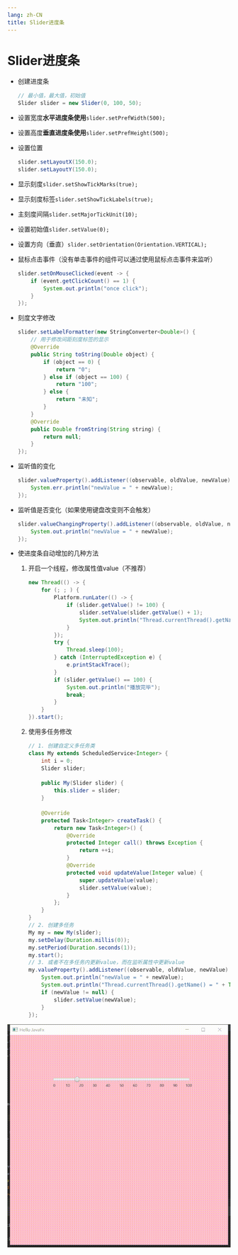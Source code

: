 ```yaml
---
lang: zh-CN
title: Slider进度条
---
```



# Slider进度条

* 创建进度条
  
  ```java
  // 最小值，最大值，初始值
  Slider slider = new Slider(0, 100, 50);
  ```

* 设置宽度**水平进度条使用**`slider.setPrefWidth(500);`

* 设置高度**垂直进度条使用**`slider.setPrefHeight(500);`

* 设置位置
  
  ```java
  slider.setLayoutX(150.0);  
  slider.setLayoutY(150.0);
  ```

* 显示刻度`slider.setShowTickMarks(true);`

* 显示刻度标签`slider.setShowTickLabels(true);`

* 主刻度间隔`slider.setMajorTickUnit(10);`

* 设置初始值`slider.setValue(0);`

* 设置方向（垂直）`slider.setOrientation(Orientation.VERTICAL);`

* 鼠标点击事件（没有单击事件的组件可以通过使用鼠标点击事件来监听）
  
  ```java
  slider.setOnMouseClicked(event -> {  
      if (event.getClickCount() == 1) {  
          System.out.println("once click");  
      }  
  });
  ```

* 刻度文字修改
  
  ```java
  slider.setLabelFormatter(new StringConverter<Double>() {  
      // 用于修改间距刻度标签的显示  
      @Override  
      public String toString(Double object) {  
          if (object == 0) {  
              return "0";  
          } else if (object == 100) {  
              return "100";  
          } else {  
              return "未知";  
          }  
      }  
      @Override  
      public Double fromString(String string) {  
          return null;  
      }  
  });
  ```

* 监听值的变化
  
  ```java
  slider.valueProperty().addListener((observable, oldValue, newValue) -> {  
      System.err.println("newValue = " + newValue);  
  });
  ```

* 监听值是否变化（如果使用键盘改变则不会触发）
  
  ```java
  slider.valueChangingProperty().addListener((observable, oldValue, newValue) -> {  
      System.out.println("newValue = " + newValue);  
  });
  ```

* 使进度条自动增加的几种方法
  
  1. 开启一个线程，修改属性值value（不推荐）
    
     ```java
     new Thread(() -> {  
         for (; ; ) {  
             Platform.runLater(() -> {  
                 if (slider.getValue() != 100) {  
                     slider.setValue(slider.getValue() + 1);  
                     System.out.println("Thread.currentThread().getName() = " + Thread.currentThread().getName());  
                 }  
             });  
             try {  
                 Thread.sleep(100);  
             } catch (InterruptedException e) {  
                 e.printStackTrace();  
             }  
             if (slider.getValue() == 100) {  
                 System.out.println("播放完毕");  
                 break;  
             }  
         }  
     }).start();
     ```
  
  2. 使用多任务修改
    
     ```java
     // 1. 创建自定义多任务类
     class My extends ScheduledService<Integer> {  
         int i = 0;  
         Slider slider;  
     
         public My(Slider slider) {  
             this.slider = slider;  
         }  
     
         @Override  
         protected Task<Integer> createTask() {  
             return new Task<Integer>() {  
                 @Override  
                 protected Integer call() throws Exception {  
                     return ++i;  
                 }  
                 @Override  
                 protected void updateValue(Integer value) {  
                     super.updateValue(value);  
                     slider.setValue(value);  
                 }  
             };  
         }  
     }
     // 2. 创建多任务
     My my = new My(slider);  
     my.setDelay(Duration.millis(0));  
     my.setPeriod(Duration.seconds(1));  
     my.start();
     // 3. 或者不在多任务内更新value，而在监听属性中更新value
     my.valueProperty().addListener((observable, oldValue, newValue) -> {  
         System.out.println("newValue = " + newValue);  
         System.out.println("Thread.currentThread().getName() = " + Thread.currentThread().getName());  
         if (newValue != null) {  
             slider.setValue(newValue);  
         }  
     });
     ```

![](../assets/VeryCapture_20220520095004.gif)